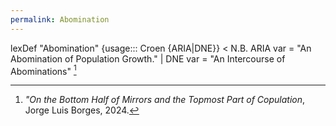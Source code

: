 ```yaml
---
permalink: Abomination
---
```

lexDef "Abomination" {usage::: Croen {ARIA|DNE}} < N.B. ARIA var = "An Abomination of Population Growth." | DNE var = "An Intercourse of Abominations" [^AbominationCroen]

[^AbominationCroen]: *"On the Bottom Half of Mirrors and the Topmost Part of Copulation*, Jorge Luis Borges, 2024.
